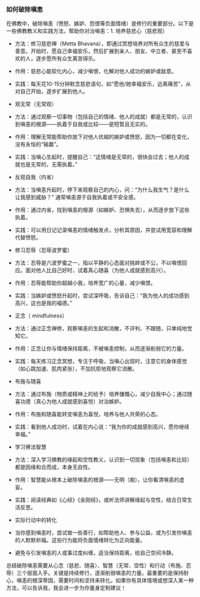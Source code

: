 ### 如何破除嗔恚

在佛教中，破除嗔恚（愤怒、嫉妒、怨恨等负面情绪）是修行的重要部分。以下是一些佛教教义和实践方法，帮助你对治嗔恚：1. 培养慈悲心（慈悲观）

- 方法：修习慈悲禅（Metta Bhavana），即通过冥想培养对所有众生的慈爱与善意。开始时，愿自己幸福安乐，然后扩展到亲人、朋友、中立者、甚至不喜欢的人，逐步愿所有众生离苦得乐。
- 作用：慈悲心能软化内心，减少嗔恨，化解对他人成功的嫉妒或敌意。
- 实践：每天花10-15分钟默念慈悲语句，如“愿他/她幸福安乐，远离痛苦”，从对自己开始，逐步扩展到他人。
- 观无常（无常观）

- 方法：通过观察一切事物（包括自己的情绪、他人的成就）都是无常的，认识到嗔恚的根源——执着于自我或比较——是短暂且无实的。
- 作用：理解无常能帮助你放下对他人优越的嫉妒或愤怒，因为一切都在变化，没有永恒的“输赢”。
- 实践：当嗔心生起时，提醒自己：“这情绪是无常的，很快会过去；他人的成就也是无常的，无需执着。”
- 反观自我（内省）

- 方法：当嗔恚升起时，停下来观察自己的内心，问：“为什么我生气？是什么让我感到威胁？” 通常嗔恚源于自我执着或不安全感。
- 作用：通过内省，找到嗔恚的根源（如嫉妒、恐惧失去），从而逐步放下这些执着。
- 实践：可以用日记记录嗔恚的情绪触发点，分析其原因，并尝试用宽容和理解代替愤怒。
- 修习忍辱（忍辱波罗蜜）

- 方法：忍辱是六波罗蜜之一，指以平静的心态面对挑衅或不公，不以嗔恨回应。面对他人比自己好时，试着真心随喜（为他人成就感到高兴）。
- 作用：忍辱能帮助你超越小我，培养宽广的心量，减少嗔恨。
- 实践：当嫉妒或愤怒升起时，尝试深呼吸，告诉自己：“我为他人的成功感到高兴，这也是我的福德。”
- 正念（ mindfulness）

- 方法：通过正念禅修，观察嗔恚的生起和消散，不评判、不跟随，只单纯地觉知它。
- 作用：正念让你与情绪保持距离，不被嗔恚控制，从而逐渐削弱它的力量。
- 实践：每天练习正念冥想，专注于呼吸，当嗔心出现时，注意它的身体感觉（如心跳加速、肌肉紧张），不加抗拒地观察它消散。
- 布施与随喜

- 方法：通过布施（物质或精神上的给予）培养慷慨心，减少自我中心；通过随喜功德（真心为他人成就感到喜悦）对治嫉妒。
- 作用：布施和随喜能转变嗔恚为喜悦，培养与他人共荣的心态。
- 实践：看到他人成功时，试着在内心说：“我为你的成就感到高兴，愿你继续幸福。”
- 学习佛法智慧

- 方法：深入学习佛教的缘起和空性教义，认识到一切现象（包括嗔恚和比较）都是因缘和合而成，本身无自性。
- 作用：智慧能从根本上破除嗔恚的根源——无明（痴），让你看清嗔恚的虚妄。
- 实践：阅读经典如《心经》《金刚经》，或听法师讲解缘起与空性，结合日常生活反思。
- 实际行动中的转化

- 当你感到嗔恚时，尝试做一些善行，如帮助他人、参与公益，或为引发你嗔恚的人默默祈福。这些行为能将负面情绪转化为正向能量。
- 避免与引发嗔恚的人或事过度纠缠，适当保持距离，给自己空间冷静。

总结破除嗔恚需要从心念（慈悲、随喜）、智慧（无常、空性）和行动（布施、忍辱）三个层面入手。关键是持续修行，逐渐削弱嗔恚的力量。最重要的是保持耐心，嗔恚的根深蒂固，需要时间和坚持来转化。如果你有具体情境或想深入某一种方法，可以告诉我，我会进一步为你量身定制建议！